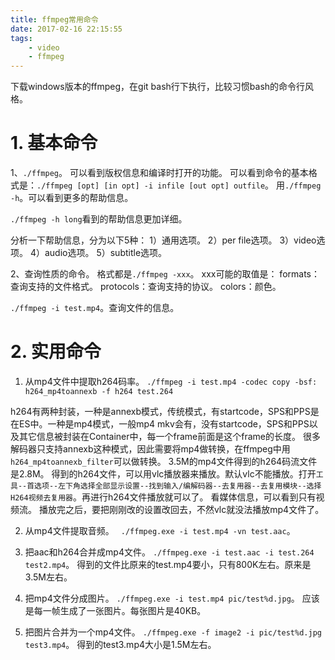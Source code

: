 ```yaml
---
title: ffmpeg常用命令
date: 2017-02-16 22:15:55
tags:
	- video
	- ffmpeg
---
```

下载windows版本的ffmpeg，在git bash行下执行，比较习惯bash的命令行风格。

# 1. 基本命令
1、`./ffmpeg`。
可以看到版权信息和编译时打开的功能。
可以看到命令的基本格式是：`./ffmpeg [opt] [in opt] -i infile [out opt] outfile`。
用`./ffmpeg -h`。可以看到更多的帮助信息。

`./ffmpeg -h long`看到的帮助信息更加详细。

分析一下帮助信息，分为以下5种：
1）通用选项。
2）per file选项。
3）video选项。
4）audio选项。
5）subtitle选项。

2、查询性质的命令。
格式都是`./ffmpeg -xxx`。
xxx可能的取值是：
formats：查询支持的文件格式。
protocols：查询支持的协议。
colors：颜色。

`./ffmpeg -i test.mp4`。查询文件的信息。

# 2. 实用命令

1. 从mp4文件中提取h264码率。
`./ffmpeg -i test.mp4 -codec copy -bsf: h264_mp4toannexb -f h264 test.264`

h264有两种封装，一种是annexb模式，传统模式，有startcode，SPS和PPS是在ES中。一种是mp4模式，一般mp4 mkv会有，没有startcode，SPS和PPS以及其它信息被封装在Container中，每一个frame前面是这个frame的长度。
很多解码器只支持annexb这种模式，因此需要将mp4做转换，在ffmpeg中用`h264_mp4toannexb_filter`可以做转换。
3.5M的mp4文件得到的h264码流文件是2.8M。
得到的h264文件，可以用vlc播放器来播放。默认vlc不能播放。打开`工具--首选项--左下角选择全部显示设置--找到输入/编解码器--去复用器--去复用模块--选择H264视频去复用器`。再进行h264文件播放就可以了。
看媒体信息，可以看到只有视频流。
播放完之后，要把刚刚改的设置改回去，不然vlc就没法播放mp4文件了。

2. 从mp4文件提取音频。
` ./ffmpeg.exe -i test.mp4 -vn test.aac`。

3. 把aac和h264合并成mp4文件。
`./ffmpeg.exe -i test.aac -i test.264 test2.mp4`。
得到的文件比原来的test.mp4要小，只有800K左右。原来是3.5M左右。

4. 把mp4文件分成图片。
`./ffmpeg.exe -i test.mp4 pic/test%d.jpg`。
应该是每一帧生成了一张图片。每张图片是40KB。

5. 把图片合并为一个mp4文件。
`./ffmpeg.exe -f image2 -i pic/test%d.jpg test3.mp4`。
得到的test3.mp4大小是1.5M左右。



